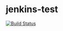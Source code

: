 # jenkins-test
[![Build Status](http://134.209.127.150:8080/buildStatus/icon?job=new-jenkins-test-job)](http://134.209.127.150:8080/job/new-jenkins-test-job/)
